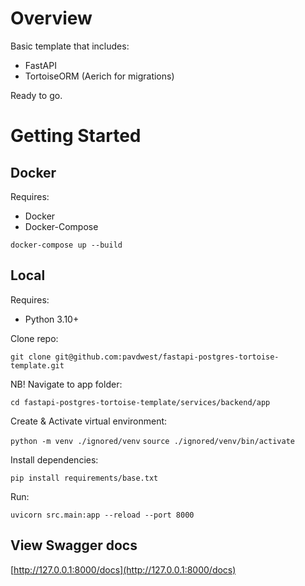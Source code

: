 # Overview

Basic template that includes:

* FastAPI
* TortoiseORM (Aerich for migrations)

Ready to go.

# Getting Started


## Docker

Requires:

* Docker
* Docker-Compose

`docker-compose up --build`

## Local

Requires:

* Python 3.10+

Clone repo:

`git clone git@github.com:pavdwest/fastapi-postgres-tortoise-template.git`

NB! Navigate to app folder:

`cd fastapi-postgres-tortoise-template/services/backend/app`

Create & Activate virtual environment:

`python -m venv ./ignored/venv`
`source ./ignored/venv/bin/activate`

Install dependencies:

`pip install requirements/base.txt`

Run:

`uvicorn src.main:app --reload --port 8000`

## View Swagger docs

[http://127.0.0.1:8000/docs](http://127.0.0.1:8000/docs)

